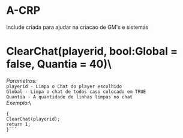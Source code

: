# A-CRP

Include criada para ajudar na criacao de GM's e sistemas

# ClearChat(playerid, bool:Global = false, Quantia = 40)\
*Parametros:*\
`playerid - Limpa o Chat do player escolhido`\
`Global - Limpa o chat de todos caso colocado em TRUE`\
`Quantia - A quantidade de linhas limpas no chat`\
*Exemplo:*\
```public OnPlayerConnect(playerid)
{
ClearChat(playerid);
return 1;
}```
